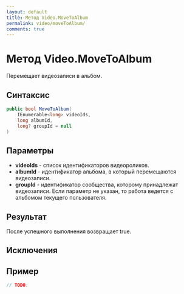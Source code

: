 ```yaml
---
layout: default
title: Метод Video.MoveToAlbum
permalink: video/moveToAlbum/
comments: true
---
```

# Метод Video.MoveToAlbum
Перемещает видеозаписи в альбом.

## Синтаксис
```csharp
public bool MoveToAlbum(
	IEnumerable<long> videoIds, 
	long albumId, 
	long? groupId = null
)
```

## Параметры
+ **videoIds** - список идентификаторов видеороликов.
+ **albumId** - идентификатор альбома, в который перемещаются видеозаписи.
+ **groupId** - идентификатор сообщества, которому принадлежат видеозаписи. Если параметр не указан, то работа ведется с альбомом текущего пользователя.

## Результат
После успешного выполнения возвращает true.

## Исключения

## Пример
```csharp
// TODO:
```